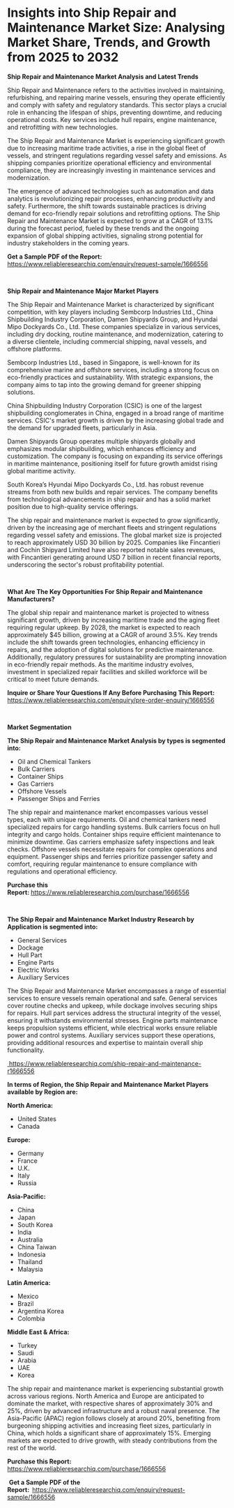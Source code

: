 <p><h1>Insights into Ship Repair and Maintenance Market Size: Analysing Market Share, Trends, and Growth from 2025 to 2032</h1></p><p><strong>Ship Repair and Maintenance Market Analysis and Latest Trends</strong></p>
<p><p>Ship Repair and Maintenance refers to the activities involved in maintaining, refurbishing, and repairing marine vessels, ensuring they operate efficiently and comply with safety and regulatory standards. This sector plays a crucial role in enhancing the lifespan of ships, preventing downtime, and reducing operational costs. Key services include hull repairs, engine maintenance, and retrofitting with new technologies.</p><p>The Ship Repair and Maintenance Market is experiencing significant growth due to increasing maritime trade activities, a rise in the global fleet of vessels, and stringent regulations regarding vessel safety and emissions. As shipping companies prioritize operational efficiency and environmental compliance, they are increasingly investing in maintenance services and modernization. </p><p>The emergence of advanced technologies such as automation and data analytics is revolutionizing repair processes, enhancing productivity and safety. Furthermore, the shift towards sustainable practices is driving demand for eco-friendly repair solutions and retrofitting options. The Ship Repair and Maintenance Market is expected to grow at a CAGR of 13.1% during the forecast period, fueled by these trends and the ongoing expansion of global shipping activities, signaling strong potential for industry stakeholders in the coming years.</p></p>
<p><strong>Get a Sample PDF of the Report:&nbsp;</strong> <a href="https://www.reliableresearchiq.com/enquiry/request-sample/1666556?utm_campaign=2944&utm_medium=2&utm_source=Github&utm_content=ia&utm_term=16042025&utm_id=ship-repair-and-maintenance">https://www.reliableresearchiq.com/enquiry/request-sample/1666556</a></p>
<p>&nbsp;</p>
<p><strong>Ship Repair and Maintenance Major Market Players</strong></p>
<p><p>The Ship Repair and Maintenance Market is characterized by significant competition, with key players including Sembcorp Industries Ltd., China Shipbuilding Industry Corporation, Damen Shipyards Group, and Hyundai Mipo Dockyards Co., Ltd. These companies specialize in various services, including dry docking, routine maintenance, and modernization, catering to a diverse clientele, including commercial shipping, naval vessels, and offshore platforms.</p><p>Sembcorp Industries Ltd., based in Singapore, is well-known for its comprehensive marine and offshore services, including a strong focus on eco-friendly practices and sustainability. With strategic expansions, the company aims to tap into the growing demand for greener shipping solutions. </p><p>China Shipbuilding Industry Corporation (CSIC) is one of the largest shipbuilding conglomerates in China, engaged in a broad range of maritime services. CSIC's market growth is driven by the increasing global trade and the demand for upgraded fleets, particularly in Asia.</p><p>Damen Shipyards Group operates multiple shipyards globally and emphasizes modular shipbuilding, which enhances efficiency and customization. The company is focusing on expanding its service offerings in maritime maintenance, positioning itself for future growth amidst rising global maritime activity.</p><p>South Korea’s Hyundai Mipo Dockyards Co., Ltd. has robust revenue streams from both new builds and repair services. The company benefits from technological advancements in ship repair and has a solid market position due to high-quality service offerings.</p><p>The ship repair and maintenance market is expected to grow significantly, driven by the increasing age of merchant fleets and stringent regulations regarding vessel safety and emissions. The global market size is projected to reach approximately USD 30 billion by 2025. Companies like Fincantieri and Cochin Shipyard Limited have also reported notable sales revenues, with Fincantieri generating around USD 7 billion in recent financial reports, underscoring the sector's robust profitability potential.</p></p>
<p>&nbsp;</p>
<p><strong>What Are The Key Opportunities For Ship Repair and Maintenance Manufacturers?</strong></p>
<p><p>The global ship repair and maintenance market is projected to witness significant growth, driven by increasing maritime trade and the aging fleet requiring regular upkeep. By 2028, the market is expected to reach approximately $45 billion, growing at a CAGR of around 3.5%. Key trends include the shift towards green technologies, enhancing efficiency in repairs, and the adoption of digital solutions for predictive maintenance. Additionally, regulatory pressures for sustainability are prompting innovation in eco-friendly repair methods. As the maritime industry evolves, investment in specialized repair facilities and skilled workforce will be critical to meet future demands.</p></p>
<p><strong>Inquire or Share Your Questions If Any Before Purchasing This Report:</strong> <a href="https://www.reliableresearchiq.com/enquiry/pre-order-enquiry/1666556?utm_campaign=2944&utm_medium=2&utm_source=Github&utm_content=ia&utm_term=16042025&utm_id=ship-repair-and-maintenance">https://www.reliableresearchiq.com/enquiry/pre-order-enquiry/1666556</a></p>
<p>&nbsp;</p>
<p><strong>Market Segmentation</strong></p>
<p><strong>The Ship Repair and Maintenance Market Analysis by types is segmented into:</strong></p>
<p><ul><li>Oil and Chemical Tankers</li><li>Bulk Carriers</li><li>Container Ships</li><li>Gas Carriers</li><li>Offshore Vessels</li><li>Passenger Ships and Ferries</li></ul></p>
<p><p>The ship repair and maintenance market encompasses various vessel types, each with unique requirements. Oil and chemical tankers need specialized repairs for cargo handling systems. Bulk carriers focus on hull integrity and cargo holds. Container ships require efficient maintenance to minimize downtime. Gas carriers emphasize safety inspections and leak checks. Offshore vessels necessitate repairs for complex operations and equipment. Passenger ships and ferries prioritize passenger safety and comfort, requiring regular maintenance to ensure compliance with regulations and operational efficiency.</p></p>
<p><strong>Purchase this Report:&nbsp;</strong><a href="https://www.reliableresearchiq.com/purchase/1666556?utm_campaign=2944&utm_medium=2&utm_source=Github&utm_content=ia&utm_term=16042025&utm_id=ship-repair-and-maintenance">https://www.reliableresearchiq.com/purchase/1666556</a></p>
<p>&nbsp;</p>
<p><strong>The Ship Repair and Maintenance Market Industry Research by Application is segmented into:</strong></p>
<p><ul><li>General Services</li><li>Dockage</li><li>Hull Part</li><li>Engine Parts</li><li>Electric Works</li><li>Auxiliary Services</li></ul></p>
<p><p>The Ship Repair and Maintenance Market encompasses a range of essential services to ensure vessels remain operational and safe. General services cover routine checks and upkeep, while dockage involves securing ships for repairs. Hull part services address the structural integrity of the vessel, ensuring it withstands environmental stresses. Engine parts maintenance keeps propulsion systems efficient, while electrical works ensure reliable power and control systems. Auxiliary services support these operations, providing additional resources and expertise to maintain overall ship functionality.</p></p>
<p><a href="https://www.reliableresearchiq.com/ship-repair-and-maintenance-r1666556?utm_campaign=2944&utm_medium=2&utm_source=Github&utm_content=ia&utm_term=16042025&utm_id=ship-repair-and-maintenance">&nbsp;https://www.reliableresearchiq.com/ship-repair-and-maintenance-r1666556</a></p>
<p><strong>In terms of Region, the Ship Repair and Maintenance Market Players available by Region are:</strong></p>
<p>
    <p> <strong> North America: </strong>
        <ul>
            <li>United States</li>
            <li>Canada</li>
        </ul>
        </p> 
    <p> <strong> Europe: </strong>
        <ul>
            <li>Germany</li>
            <li>France</li>
            <li>U.K.</li>
            <li>Italy</li>
            <li>Russia</li>
        </ul>
        </p> 
    <p> <strong> Asia-Pacific: </strong>
        <ul>
            <li>China</li>
            <li>Japan</li>
            <li>South Korea</li>
            <li>India</li>
            <li>Australia</li>
            <li>China Taiwan</li>
            <li>Indonesia</li>
            <li>Thailand</li>
            <li>Malaysia</li>
        </ul>
        </p> 
    <p> <strong> Latin America: </strong>
        <ul>
            <li>Mexico</li>
            <li>Brazil</li>
            <li>Argentina Korea</li>
            <li>Colombia</li>
        </ul>
        </p> 
    <p> <strong> Middle East & Africa: </strong>
        <ul>
            <li>Turkey</li>
            <li>Saudi</li>
            <li>Arabia</li>
            <li>UAE</li>
            <li>Korea</li>
        </ul>
    </p>
    </p>
<p><p>The ship repair and maintenance market is experiencing substantial growth across various regions. North America and Europe are anticipated to dominate the market, with respective shares of approximately 30% and 25%, driven by advanced infrastructure and a robust naval presence. The Asia-Pacific (APAC) region follows closely at around 20%, benefiting from burgeoning shipping activities and increasing fleet sizes, particularly in China, which holds a significant share of approximately 15%. Emerging markets are expected to drive growth, with steady contributions from the rest of the world.</p></p>
<p><strong>Purchase this Report: </strong><a href="https://www.reliableresearchiq.com/purchase/1666556?utm_campaign=2944&utm_medium=2&utm_source=Github&utm_content=ia&utm_term=16042025&utm_id=ship-repair-and-maintenance">https://www.reliableresearchiq.com/purchase/1666556</a></p>
<p>&nbsp;<strong>Get a Sample PDF of the Report:&nbsp;&nbsp;</strong><a href="https://www.reliableresearchiq.com/enquiry/request-sample/1666556?utm_campaign=2944&utm_medium=2&utm_source=Github&utm_content=ia&utm_term=16042025&utm_id=ship-repair-and-maintenance">https://www.reliableresearchiq.com/enquiry/request-sample/1666556</a></p>
<p><strong></strong></p>
<p><p></p><p></p><p></p></p>